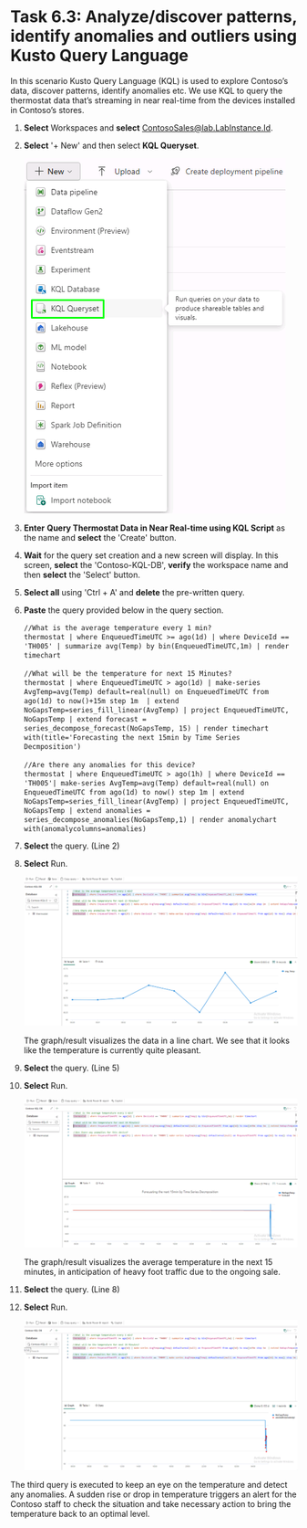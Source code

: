 # Task 6.3: Analyze/discover patterns, identify anomalies and outliers using Kusto Query Language

In this scenario Kusto Query Language (KQL) is used to explore Contoso’s data, discover patterns, identify anomalies etc. 
We use KQL to query the thermostat data that’s streaming in near real-time from the devices installed in Contoso’s stores.

1. **Select** Workspaces and **select** ContosoSales@lab.LabInstance.Id.

2. **Select** '+ New' and then select **KQL Queryset**.

	![74avjs6q.png](../media/instructions249094/74avjs6q.png)

3. **Enter** **Query Thermostat Data in Near Real-time using KQL Script** as the name and **select** the 'Create' button.

4. **Wait** for the query set creation and a new screen will display. In this screen, **select** the 'Contoso-KQL-DB', **verify** the workspace name and then **select** the 'Select' button.

5. **Select all** using 'Ctrl + A' and **delete** the pre-written query.

6. **Paste** the query provided below in the query section.

	```
	//What is the average temperature every 1 min?
	thermostat | where EnqueuedTimeUTC >= ago(1d) | where DeviceId == 'TH005' | summarize avg(Temp) by bin(EnqueuedTimeUTC,1m) | render timechart 

	//What will be the temperature for next 15 Minutes?
	thermostat | where EnqueuedTimeUTC > ago(1d) | make-series AvgTemp=avg(Temp) default=real(null) on EnqueuedTimeUTC from ago(1d) to now()+15m step 1m  | extend NoGapsTemp=series_fill_linear(AvgTemp) | project EnqueuedTimeUTC, NoGapsTemp | extend forecast = series_decompose_forecast(NoGapsTemp, 15) | render timechart with(title='Forecasting the next 15min by Time Series Decmposition')

	//Are there any anomalies for this device?
	thermostat | where EnqueuedTimeUTC > ago(1h) | where DeviceId == 'TH005'| make-series AvgTemp=avg(Temp) default=real(null) on EnqueuedTimeUTC from ago(1d) to now() step 1m | extend NoGapsTemp=series_fill_linear(AvgTemp) | project EnqueuedTimeUTC, NoGapsTemp | extend anomalies = series_decompose_anomalies(NoGapsTemp,1) | render anomalychart with(anomalycolumns=anomalies)

	```

7. **Select** the query. (Line 2)

8.	**Select** Run.

	![x9e8ndqe.png](../media/instructions249094/x9e8ndqe.png)

	The graph/result visualizes the data in a line chart. We see that it looks like the temperature is currently quite pleasant.

9. **Select** the query. (Line 5)

10.	**Select** Run.

	![jw0pxwv3.png](../media/instructions249094/jw0pxwv3.png)

	The graph/result visualizes the average temperature in the next 15 minutes, in anticipation of heavy foot traffic due to the ongoing sale. 

11. **Select** the query. (Line 8)

12.	**Select** Run.

	![qu1ki8rb.png](../media/instructions249094/qu1ki8rb.png)


The third query is executed to keep an eye on the temperature and detect any anomalies. 
A sudden rise or drop in temperature triggers an alert for the Contoso staff to check the situation and take necessary action to bring the temperature back to an optimal level.
